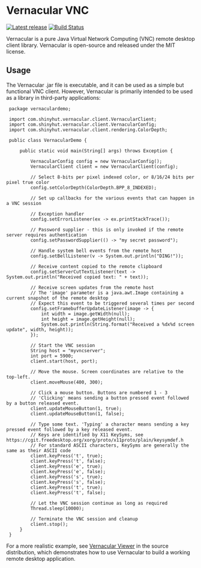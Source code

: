 # Vernacular VNC
[![Latest release](https://img.shields.io/github/release/shinyhut/vernacular-vnc.svg)](https://github.com/shinyhut/vernacular-vnc/releases/latest)
[![Build Status](https://travis-ci.org/shinyhut/vernacular-vnc.svg?branch=master)](https://travis-ci.org/shinyhut/vernacular-vnc)

Vernacular is a pure Java Virtual Network Computing (VNC) remote desktop client library. Vernacular is open-source and
released under the MIT license. 

## Usage

The Vernacular .jar file is executable, and it can be used as a simple but functional VNC client. However, Vernacular
is primarily intended to be used as a library in third-party applications: 

```
 package vernaculardemo;

 import com.shinyhut.vernacular.client.VernacularClient;
 import com.shinyhut.vernacular.client.VernacularConfig;
 import com.shinyhut.vernacular.client.rendering.ColorDepth;
 
 public class VernacularDemo {
 
     public static void main(String[] args) throws Exception {
 
         VernacularConfig config = new VernacularConfig();
         VernacularClient client = new VernacularClient(config);
 
         // Select 8-bits per pixel indexed color, or 8/16/24 bits per pixel true color
         config.setColorDepth(ColorDepth.BPP_8_INDEXED);
 
         // Set up callbacks for the various events that can happen in a VNC session
 
         // Exception handler
         config.setErrorListener(ex -> ex.printStackTrace());
 
         // Password supplier - this is only invoked if the remote server requires authentication
         config.setPasswordSupplier(() -> "my secret password");
 
         // Handle system bell events from the remote host
         config.setBellListener(v -> System.out.println("DING!"));
 
         // Receive content copied to the remote clipboard
         config.setServerCutTextListener(text -> System.out.println("Received copied text: " + text));
 
         // Receive screen updates from the remote host
         // The 'image' parameter is a java.awt.Image containing a current snapshot of the remote desktop
         // Expect this event to be triggered several times per second
         config.setFramebufferUpdateListener(image -> {
             int width = image.getWidth(null);
             int height = image.getHeight(null);
             System.out.println(String.format("Received a %dx%d screen update", width, height));
         });
 
         // Start the VNC session
         String host = "myvncserver";
         int port = 5900;
         client.start(host, port);
 
         // Move the mouse. Screen coordinates are relative to the top-left. 
         client.moveMouse(400, 300);
 
         // Click a mouse button. Buttons are numbered 1 - 3
         // 'Clicking' means sending a button pressed event followed by a button released event.
         client.updateMouseButton(1, true);
         client.updateMouseButton(1, false);
 
         // Type some text. 'Typing' a character means sending a key pressed event followed by a key released event.
         // Keys are identified by X11 KeySyms, see https://cgit.freedesktop.org/xorg/proto/x11proto/plain/keysymdef.h
         // For standard ASCII characters, KeySyms are generally the same as their ASCII code
         client.keyPress('t', true);
         client.keyPress('t', false);
         client.keyPress('e', true);
         client.keyPress('e', false);
         client.keyPress('s', true);
         client.keyPress('s', false);
         client.keyPress('t', true);
         client.keyPress('t', false);
 
         // Let the VNC session continue as long as required
         Thread.sleep(10000);
 
         // Terminate the VNC session and cleanup
         client.stop();
     }
 }
```

For a more realistic example, see [Vernacular Viewer](https://github.com/shinyhut/vernacular-vnc/blob/master/src/main/java/com/shinyhut/vernacular/VernacularViewer.java) in the source distribution, which demonstrates how to use Vernacular to build a working remote desktop application.
